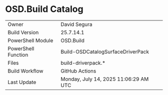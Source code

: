 ﻿# OSD.Build Catalog

| | |
|-|-|
| Owner | David Segura |
| Build Version | 25.7.14.1 |
| PowerShell Module | OSD.Build |
| PowerShell Function | Build-OSDCatalogSurfaceDriverPack |
| Files | build-driverpack.* |
| Build Workflow | GitHub Actions |
| Last Update | Monday, July 14, 2025 11:06:29 AM UTC |
